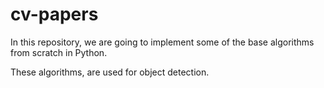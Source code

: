 # cv-papers

In this repository,
we are going to implement some of the base algorithms from scratch in Python.

These algorithms, are used for object detection.
